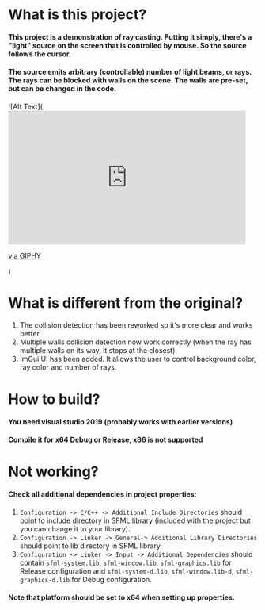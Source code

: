 # What is this project?
#### This project is a demonstration of ray casting. Putting it simply, there's a "light" source on the screen that is controlled by mouse. So the source follows the cursor.
#### The source emits arbitrary (controllable) number of light beams, or rays. The rays can be blocked with walls on the scene. The walls are pre-set, but can be changed in the code.
![Alt Text](<iframe src="https://giphy.com/embed/9HJ1FoczL5SjX2J7xi" width="480" height="270" frameBorder="0" class="giphy-embed" allowFullScreen></iframe><p><a href="https://giphy.com/gifs/9HJ1FoczL5SjX2J7xi">via GIPHY</a></p>)

# What is different from the original?
1. The collision detection has been reworked so it's more clear and works better.
2. Multiple walls collision detection now work correctly (when the ray has multiple walls on its way, it stops at the closest)
3. ImGui UI has been added. It allows the user to control background color, ray color and number of rays.

# How to build?
#### You need visual studio 2019 (probably works with earlier versions)
#### Compile it for x64 Debug or Release, x86 is not supported

# Not working?
#### Check all additional dependencies in project properties:
1. `Configuration -> C/C++ -> Additional Include Directories` should point to include directory in SFML library (included with the project but you can change it to your library).
2. `Configuration -> Linker -> General-> Additional Library Directories` should point to lib directory in SFML library.
3. `Configuration -> Linker -> Input -> Additional Dependencies` should contain `sfml-system.lib`, `sfml-window.lib`, `sfml-graphics.lib` for Release configuration and `sfml-system-d.lib`, `sfml-window.lib-d`, `sfml-graphics-d.lib` for Debug configuration.

#### Note that platform should be set to x64 when setting up properties.
